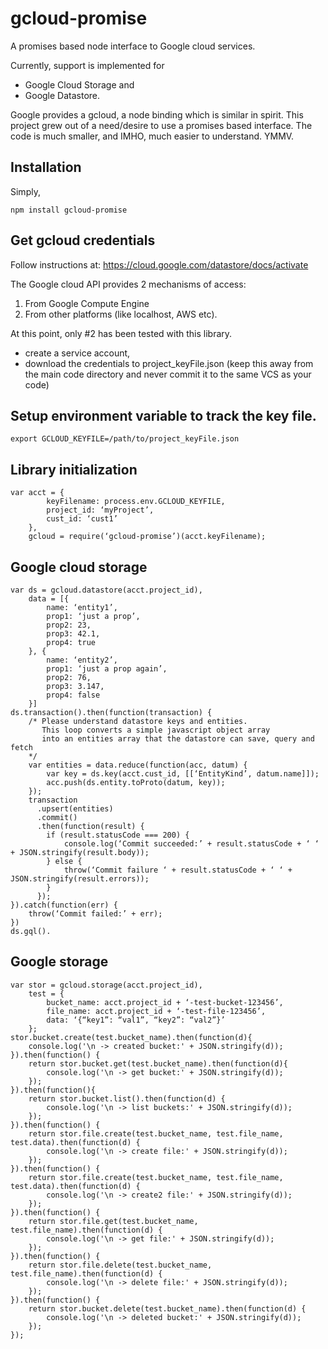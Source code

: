 gcloud-promise
==============

A promises based node interface to Google cloud services.

Currently, support is implemented for 
 - Google Cloud Storage and
 - Google Datastore.

Google provides a gcloud, a node binding which is similar in spirit.
This project grew out of a need/desire to use a promises based interface.
The code is much smaller, and IMHO, much easier to understand. YMMV.


## Installation
Simply,

    npm install gcloud-promise

## Get gcloud credentials
Follow instructions at:
   https://cloud.google.com/datastore/docs/activate

The Google cloud API provides 2 mechanisms of access:
1. From Google Compute Engine
2. From other platforms (like localhost, AWS etc).

At this point, only #2 has been tested with this library.
 - create a service account,
 - download the credentials to project_keyFile.json
   (keep this away from the main code directory and never
    commit it to the same VCS as your code)

## Setup environment variable to track the key file.

    export GCLOUD_KEYFILE=/path/to/project_keyFile.json

## Library initialization

    var acct = {
            keyFilename: process.env.GCLOUD_KEYFILE,
            project_id: ‘myProject’,
            cust_id: ‘cust1’
        },
        gcloud = require(‘gcloud-promise’)(acct.keyFilename);


## Google cloud storage
    var ds = gcloud.datastore(acct.project_id),
        data = [{
            name: ‘entity1’,
            prop1: ‘just a prop’,
            prop2: 23,
            prop3: 42.1,
            prop4: true
        }, {
            name: ‘entity2’,
            prop1: ‘just a prop again’,
            prop2: 76,
            prop3: 3.147,
            prop4: false
        }]
    ds.transaction().then(function(transaction) {
        /* Please understand datastore keys and entities.
           This loop converts a simple javascript object array
           into an entities array that the datastore can save, query and fetch
        */
        var entities = data.reduce(function(acc, datum) {
            var key = ds.key(acct.cust_id, [[‘EntityKind’, datum.name]]);
            acc.push(ds.entity.toProto(datum, key));
        });
        transaction
          .upsert(entities)
          .commit()
          .then(function(result) {
            if (result.statusCode === 200) {
                console.log(‘Commit succeeded:’ + result.statusCode + ‘ ‘ + JSON.stringify(result.body));
            } else {
                throw(‘Commit failure ‘ + result.statusCode + ‘ ‘ + JSON.stringify(result.errors));
            }
          });
    }).catch(function(err) {
        throw(‘Commit failed:’ + err);
    })
    ds.gql().



## Google storage
    var stor = gcloud.storage(acct.project_id),
        test = {
            bucket_name: acct.project_id + ‘-test-bucket-123456’,
            file_name: acct.project_id + ‘-test-file-123456’,
            data: ‘{“key1”: “val1”, “key2”: “val2”}’
        };
    stor.bucket.create(test.bucket_name).then(function(d){
        console.log('\n -> created bucket:' + JSON.stringify(d));
    }).then(function() {
        return stor.bucket.get(test.bucket_name).then(function(d){
            console.log('\n -> get bucket:' + JSON.stringify(d));
        });
    }).then(function(){
        return stor.bucket.list().then(function(d) {
            console.log('\n -> list buckets:' + JSON.stringify(d));
        });
    }).then(function() {
        return stor.file.create(test.bucket_name, test.file_name, test.data).then(function(d) {
            console.log('\n -> create file:' + JSON.stringify(d));
        });
    }).then(function() {
        return stor.file.create(test.bucket_name, test.file_name, test.data).then(function(d) {
            console.log('\n -> create2 file:' + JSON.stringify(d));
        });
    }).then(function() {
        return stor.file.get(test.bucket_name, test.file_name).then(function(d) {
            console.log('\n -> get file:' + JSON.stringify(d));
        });
    }).then(function() {
        return stor.file.delete(test.bucket_name, test.file_name).then(function(d) {
            console.log('\n -> delete file:' + JSON.stringify(d));
        });
    }).then(function() {
        return stor.bucket.delete(test.bucket_name).then(function(d) {
            console.log('\n -> deleted bucket:' + JSON.stringify(d));
        });
    });
